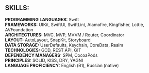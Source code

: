 ## SKILLS:
**PROGRAMMING LANGUAGES:** Swift  
**FRAMEWORKS:** UIKit, SwiftUI, SwiftLint, Alamofire, Kingfisher, Lottie, AVFoundation  
**ARCHITECTURES:** MVC, MVP, MVVM / Router, Coordinator  
**LAYOUT:** AutoLayout, SnapKit, Storyboard  
**DATA STORAGE:** UserDefaults, Keychain, CoreData, Realm  
**TECHNOLOGIES:** GCD, REST API, GIT  
**DEPENDENCY MANAGERS:** SPM, CocoaPods  
**PRINCIPLES:** SOLID, KISS, DRY, YAGNI  
**LANGUAGE PROFICIENCY:** English (В1), Russian (native)
